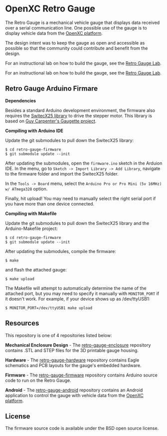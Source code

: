 OpenXC Retro Gauge
=========================

The Retro Gauge is a mechanical vehicle gauge that displays data received over a
serial communication line. One possible use of the gauge is to display vehicle
data from the [OpenXC platform][openxc].

The design intent was to keep the gauge
as open and accessible as possible so that the community could contribute and
benefit from the design.

For an instructional lab on how to build the gauge, see the [Retro Gauge
Lab](http://retro-gauge-lab.openxcplatform.com/).

For an instructional lab on how to build the gauge, see the [Retro Gauge
Lab](http://retro-gauge-lab.openxcplatform.com/).

## Retro Gauge Arduino Firmare

**Dependencies**

Besides a standard Arduino development environment, the firmware also requires
the [SwitecX25 library](http://guy.carpenter.id.au/gaugette/about/) to drive the
stepper motor. This library is based on [Guy Carpenter's Gaugette project][gaugette].



[gaugette]: http://guy.carpenter.id.au/gaugette/about/

**Compiling with Arduino IDE**

Update the git submodules to pull down the SwitecX25 library:

    $ cd retro-gauge-firmware
    $ git submodule update --init

After updating the submodules, open the `firmware.ino` sketch in the Arduion
IDE. In the menu, go to `Sketch -> Import Library -> Add Library`, navigate to
the firmware folder and import the SwitecX25 folder.

In the `Tools -> Board` menu, select the `Arduino Pro or Pro Mini (5v 16MHz)
w/ ATmega328` option.

Finally, hit upload! You may need to manually select the right serial port if
you have more than one device connected.

**Compiling with Makefile**

Update the git submodules to pull down the SwitecX25 library and the
Arduino-Makefile project:

    $ cd retro-gauge-firmware
    $ git submodule update --init

After updating the submodules, compile the firmware:

    $ make

and flash the attached gauge:

    $ make upload

The Makefile will attempt to automatically determine the name of the attached
port, but you may need to specify it manually with `MONITOR_PORT` if it doesn't
work. For example, if your device shows up as /dev/ttyUSB1:

    $ MONITOR_PORT=/dev/ttyUSB1 make upload

## Resources

This repository is one of 4 repositories listed below:

**Mechanical Enclosure Design** - The
[retro-gauge-enclosure](http://github.com/openxc-retro-gauge/retro-gauge-enclosure)
repository contains .STL and STEP files for the 3D printable gauge housing.

**Hardware** - The
[retro-gauge-hardware](http://github.com/openxc-retro-gauge/retro-gauge-hardware)
repository contains Eagle schematics and PCB layouts for the gauge's embedded
hardware.

**Firmware** - The
[retro-gauge-firmware](http://github.com/openxc-retro-gauge/retro-gauge-firmware)
repository contains Arduino source code to run on the Retro Gauge.

**Android** - The
[retro-gauge-android](http://github.com/openxc-retro-gauge/retro-gauge-android)
repository contains an Android application to control the gauge with vehicle
data from the [OpenXC platform][openxc].

## License

The firmware source code is available under the BSD open source license.

[openxc]: http://openxcplatform.com
